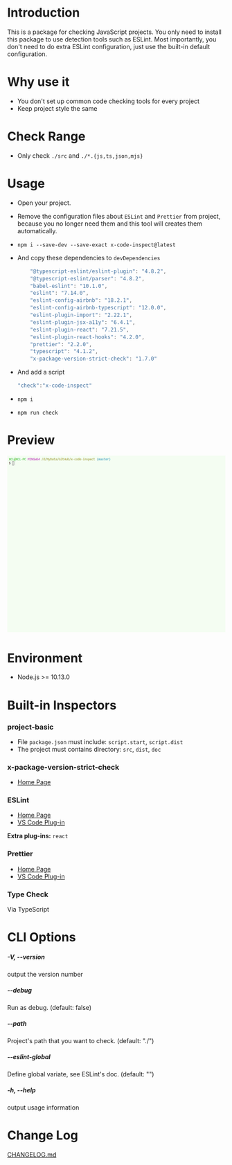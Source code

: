 # Introduction

This is a package for checking JavaScript projects. You only need to install this package to use detection tools such as ESLint. Most importantly, you don't need to do extra ESLint configuration, just use the built-in default configuration.

# Why use it

-   You don't set up common code checking tools for every project
-   Keep project style the same

# Check Range

-   Only check `./src` and `./*.{js,ts,json,mjs}`

# Usage

-   Open your project.

-   Remove the configuration files about `ESLint` and `Prettier` from project, because you no longer need them and this tool will creates them automatically.

-   `npm i --save-dev --save-exact x-code-inspect@latest`

-   And copy these dependencies to `devDependencies`

    ```javascript
        "@typescript-eslint/eslint-plugin": "4.8.2",
        "@typescript-eslint/parser": "4.8.2",
        "babel-eslint": "10.1.0",
        "eslint": "7.14.0",
        "eslint-config-airbnb": "18.2.1",
        "eslint-config-airbnb-typescript": "12.0.0",
        "eslint-plugin-import": "2.22.1",
        "eslint-plugin-jsx-a11y": "6.4.1",
        "eslint-plugin-react": "7.21.5",
        "eslint-plugin-react-hooks": "4.2.0",
        "prettier": "2.2.0",
        "typescript": "4.1.2",
        "x-package-version-strict-check": "1.7.0"
    ```

-   And add a script

    ```javascript
    "check":"x-code-inspect"
    ```

-   `npm i`

-   `npm run check`

# Preview

![](doc/imgs/1.gif)

# Environment

-   Node.js >= 10.13.0

# Built-in Inspectors

### project-basic

-   File `package.json` must include: `script.start`, `script.dist`
-   The project must contains directory: `src`, `dist`, `doc`

### x-package-version-strict-check

-   [Home Page](https://github.com/xucongli1989/x-package-version-strict-check)

### ESLint

-   [Home Page](https://eslint.org/)
-   [VS Code Plug-in](https://marketplace.visualstudio.com/items?itemName=dbaeumer.vscode-eslint#review-details)

**Extra plug-ins:** `react`

### Prettier

-   [Home Page](https://prettier.io/docs/en/index.html)
-   [VS Code Plug-in](https://marketplace.visualstudio.com/items?itemName=esbenp.prettier-vscode#review-details)

### Type Check

Via TypeScript

# CLI Options

##### -V, --version

output the version number

##### --debug

Run as debug. (default: false)

##### --path

Project's path that you want to check. (default: "./")

##### --eslint-global

Define global variate, see ESLint's doc. (default: "")

##### -h, --help

output usage information

# Change Log

[CHANGELOG.md](CHANGELOG.md)

